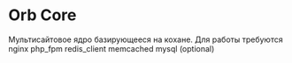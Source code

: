 Orb Core
===

Мультисайтовое ядро базирующееся на кохане.
Для работы требуются
nginx
php_fpm
redis_client
memcached
mysql (optional)
